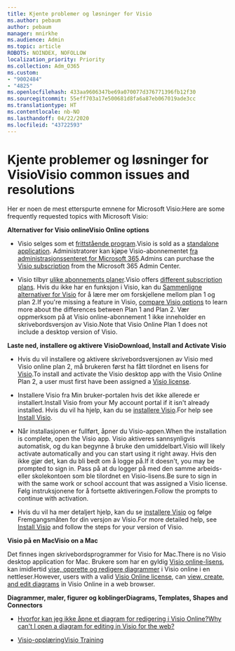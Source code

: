 ```yaml
---
title: Kjente problemer og løsninger for Visio
ms.author: pebaum
author: pebaum
manager: mnirkhe
ms.audience: Admin
ms.topic: article
ROBOTS: NOINDEX, NOFOLLOW
localization_priority: Priority
ms.collection: Adm_O365
ms.custom:
- "9002484"
- "4825"
ms.openlocfilehash: 433aa9606347be69a070077d376771396fb12f30
ms.sourcegitcommit: 55eff703a17e500681d8fa6a87eb067019ade3cc
ms.translationtype: HT
ms.contentlocale: nb-NO
ms.lasthandoff: 04/22/2020
ms.locfileid: "43722593"
---
```

# <a name="visio-common-issues-and-resolutions"></a><span data-ttu-id="4e80c-102">Kjente problemer og løsninger for Visio</span><span class="sxs-lookup"><span data-stu-id="4e80c-102">Visio common issues and resolutions</span></span>

<span data-ttu-id="4e80c-103">Her er noen de mest etterspurte emnene for Microsoft Visio:</span><span class="sxs-lookup"><span data-stu-id="4e80c-103">Here are some frequently requested topics with Microsoft Visio:</span></span>

<span data-ttu-id="4e80c-104">**Alternativer for Visio online**</span><span class="sxs-lookup"><span data-stu-id="4e80c-104">**Visio Online options**</span></span>

- <span data-ttu-id="4e80c-105">Visio selges som et [frittstående program](https://products.office.com/visio/flowchart-software).</span><span class="sxs-lookup"><span data-stu-id="4e80c-105">Visio is sold as a [standalone application](https://products.office.com/visio/flowchart-software).</span></span> <span data-ttu-id="4e80c-106">Administratorer kan kjøpe Visio-abonnementet [fra administrasjonssenteret for Microsoft 365](https://docs.microsoft.com/alchemyinsights/purchase-visio-subscription).</span><span class="sxs-lookup"><span data-stu-id="4e80c-106">Admins can purchase the [Visio subscription](https://docs.microsoft.com/alchemyinsights/purchase-visio-subscription) from the Microsoft 365 Admin Center.</span></span>

- <span data-ttu-id="4e80c-107">Visio tilbyr [ulike abonnements planer](https://products.office.com/visio/microsoft-visio-plans-and-pricing-compare-visio-options).</span><span class="sxs-lookup"><span data-stu-id="4e80c-107">Visio offers [different subscription plans](https://products.office.com/visio/microsoft-visio-plans-and-pricing-compare-visio-options).</span></span> <span data-ttu-id="4e80c-108">Hvis du ikke har en funksjon i Visio, kan du [Sammenligne alternativer for Visio](https://products.office.com/visio/microsoft-visio-plans-and-pricing-compare-visio-options) for å lære mer om forskjellene mellom plan 1 og plan 2.</span><span class="sxs-lookup"><span data-stu-id="4e80c-108">If you're missing a feature in Visio, [compare Visio options](https://products.office.com/visio/microsoft-visio-plans-and-pricing-compare-visio-options) to learn more about the differences between Plan 1 and Plan 2.</span></span>  <span data-ttu-id="4e80c-109">Vær oppmerksom på at Visio online-abonnement 1 ikke inneholder en skrivebordsversjon av Visio.</span><span class="sxs-lookup"><span data-stu-id="4e80c-109">Note that Visio Online Plan 1 does not include a desktop version of Visio.</span></span>

<span data-ttu-id="4e80c-110">**Laste ned, installere og aktivere Visio**</span><span class="sxs-lookup"><span data-stu-id="4e80c-110">**Download, Install and Activate Visio**</span></span>

- <span data-ttu-id="4e80c-111">Hvis du vil installere og aktivere skrivebordsversjonen av Visio med Visio online plan 2, må brukeren først ha fått tilordnet en lisens for [Visio](https://docs.microsoft.com/office365/admin/subscriptions-and-billing/assign-licenses-to-users).</span><span class="sxs-lookup"><span data-stu-id="4e80c-111">To install and activate the Visio desktop app with the Visio Online Plan 2, a user must first have been assigned a [Visio license](https://docs.microsoft.com/office365/admin/subscriptions-and-billing/assign-licenses-to-users).</span></span>

- <span data-ttu-id="4e80c-112">Installere Visio fra Min bruker-portalen hvis det ikke allerede er installert.</span><span class="sxs-lookup"><span data-stu-id="4e80c-112">Install Visio from your My account portal if it isn't already installed.</span></span> <span data-ttu-id="4e80c-113">Hvis du vil ha hjelp, kan du se [installere Visio](https://support.office.com/article/f98f21e3-aa02-4827-9167-ddab5b025710).</span><span class="sxs-lookup"><span data-stu-id="4e80c-113">For help see [Install Visio](https://support.office.com/article/f98f21e3-aa02-4827-9167-ddab5b025710).</span></span>

- <span data-ttu-id="4e80c-114">Når installasjonen er fullført, åpner du Visio-appen.</span><span class="sxs-lookup"><span data-stu-id="4e80c-114">When the installation is complete, open the Visio app.</span></span> <span data-ttu-id="4e80c-115">Visio aktiveres sannsynligvis automatisk, og du kan begynne å bruke den umiddelbart.</span><span class="sxs-lookup"><span data-stu-id="4e80c-115">Visio will likely activate automatically and you can start using it right away.</span></span> <span data-ttu-id="4e80c-116">Hvis den ikke gjør det, kan du bli bedt om å logge på.</span><span class="sxs-lookup"><span data-stu-id="4e80c-116">If it doesn't, you may be prompted to sign in.</span></span> <span data-ttu-id="4e80c-117">Pass på at du logger på med den samme arbeids- eller skolekontoen som ble tilordnet en Visio-lisens.</span><span class="sxs-lookup"><span data-stu-id="4e80c-117">Be sure to sign in with the same work or school account that was assigned a Visio license.</span></span> <span data-ttu-id="4e80c-118">Følg instruksjonene for å fortsette aktiveringen.</span><span class="sxs-lookup"><span data-stu-id="4e80c-118">Follow the prompts to continue with activation.</span></span>

- <span data-ttu-id="4e80c-119">Hvis du vil ha mer detaljert hjelp, kan du se [installere Visio](https://support.office.com/article/f98f21e3-aa02-4827-9167-ddab5b025710) og følge Fremgangsmåten for din versjon av Visio.</span><span class="sxs-lookup"><span data-stu-id="4e80c-119">For more detailed help, see [Install Visio](https://support.office.com/article/f98f21e3-aa02-4827-9167-ddab5b025710) and follow the steps for your version of Visio.</span></span>

<span data-ttu-id="4e80c-120">**Visio på en Mac**</span><span class="sxs-lookup"><span data-stu-id="4e80c-120">**Visio on a Mac**</span></span>

<span data-ttu-id="4e80c-121">Det finnes ingen skrivebordsprogrammer for Visio for Mac.</span><span class="sxs-lookup"><span data-stu-id="4e80c-121">There is no Visio desktop application for Mac.</span></span> <span data-ttu-id="4e80c-122">Brukere som har en gyldig [Visio online-lisens](https://docs.microsoft.com/office365/admin/subscriptions-and-billing/assign-licenses-to-users), kan imidlertid [vise, opprette og redigere diagrammer](https://support.office.com/article/06f04845-91b8-4e8f-881f-a43c970735fc) i Visio online i en nettleser.</span><span class="sxs-lookup"><span data-stu-id="4e80c-122">However, users with a valid [Visio Online license](https://docs.microsoft.com/office365/admin/subscriptions-and-billing/assign-licenses-to-users), can [view, create, and edit diagrams](https://support.office.com/article/06f04845-91b8-4e8f-881f-a43c970735fc) in Visio Online in a web browser.</span></span>

<span data-ttu-id="4e80c-123">**Diagrammer, maler, figurer og koblinger**</span><span class="sxs-lookup"><span data-stu-id="4e80c-123">**Diagrams, Templates, Shapes and Connectors**</span></span>

- [<span data-ttu-id="4e80c-124">Hvorfor kan jeg ikke åpne et diagram for redigering i Visio Online?</span><span class="sxs-lookup"><span data-stu-id="4e80c-124">Why can't I open a diagram for editing in Visio for the web?</span></span>](https://support.microsoft.com/office/ea4a23d3-21d3-4878-945e-cf1be4140357)

- [<span data-ttu-id="4e80c-125">Visio-opplæring</span><span class="sxs-lookup"><span data-stu-id="4e80c-125">Visio Training</span></span>](https://support.office.com/article/visio-training-e058bcfa-1d90-4653-afc6-e84d54cf94a6)
